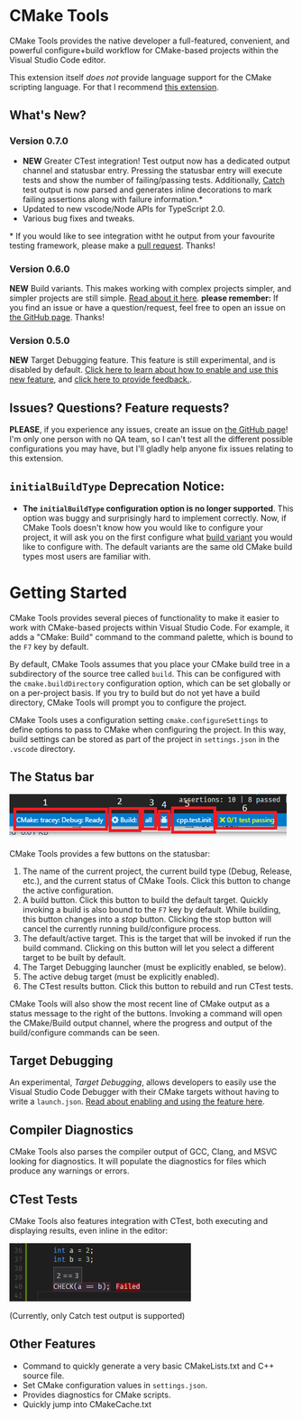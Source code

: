 # CMake Tools

CMake Tools provides the native developer a full-featured, convenient, and
powerful configure+build workflow for CMake-based projects within the
Visual Studio Code editor.

This extension itself *does not* provide language support for the CMake
scripting language. For that I recommend [this extension](https://marketplace.visualstudio.com/items?itemName=twxs.cmake).

## What's New?

### Version 0.7.0

- **NEW** Greater CTest integration! Test output now has a dedicated output
  channel and statusbar entry. Pressing the statusbar entry will execute tests
  and show the number of failing/passing tests. Additionally, [Catch](https://github.com/philsquared/Catch) test
  output is now parsed and generates inline decorations to mark failing
  assertions along with failure information.*
- Updated to new vscode/Node APIs for TypeScript 2.0.
- Various bug fixes and tweaks.

\* If you would like to see integration witht he output from your favourite
testing framework, please make a [pull request](https://github.com/vector-of-bool/vscode-cmake-tools). Thanks!

### Version 0.6.0

**NEW** Build variants. This makes working with complex projects simpler, and
simpler projects are still simple. [Read about it here](https://github.com/vector-of-bool/vscode-cmake-tools/blob/develop/docs/build_variants.md).
**please remember:** If you find an issue or have a question/request,
feel free to open an issue on [the GitHub page](https://github.com/vector-of-bool/vscode-cmake-tools). Thanks!

### Version 0.5.0

**NEW** Target Debugging feature. This feature is still experimental, and
is disabled by default. [Click here to learn about how to enable and use
this new feature](https://github.com/vector-of-bool/vscode-cmake-tools/blob/develop/docs/target_debugging.md),
and [click here to provide feedback.](https://github.com/vector-of-bool/vscode-cmake-tools/issues/37).

## Issues? Questions? Feature requests?

**PLEASE**, if you experience any issues, create an issue on
[the GitHub page](https://github.com/vector-of-bool/vscode-cmake-tools)!
I'm only one person with no QA team, so I can't test all the different possible
configurations you may have, but I'll gladly help anyone fix issues relating to
this extension.

## `initialBuildType` Deprecation Notice:

- **The ``initialBuildType`` configuration option is no longer supported**. This
  option was buggy and surprisingly hard to implement correctly. Now, if CMake
  Tools doesn't know how you would like to configure your project, it will ask
  you on the first configure what [build variant](https://github.com/vector-of-bool/vscode-cmake-tools/blob/develop/docs/build_variants.md) you would
  like to configure with. The default variants are the same old CMake build
  types most users are familiar with.

# Getting Started

CMake Tools provides several pieces of functionality to make it easier to work
with CMake-based projects within Visual Studio Code. For example, it adds a
"CMake: Build" command to the command palette, which is bound to the ``F7``
key by default.

By default, CMake Tools assumes that you place your CMake build tree in a
subdirectory of the source tree called ``build``. This can be configured with
the ``cmake.buildDirectory`` configuration option, which can be set globally or
on a per-project basis. If you try to build but do not yet have a build
directory, CMake Tools will prompt you to configure the project.

CMake Tools uses a configuration setting ``cmake.configureSettings`` to define
options to pass to CMake when configuring the project. In this way, build
settings can be stored as part of the project in ``settings.json`` in the
``.vscode`` directory.

## The Status bar

![CMake Status Bar Items](images/statusbar_marked.png)

CMake Tools provides a few buttons on the statusbar:

1.  The name of the current project, the current build type (Debug, Release, etc.),
    and the current status of CMake Tools. Click this button to change the active
    configuration.
2.  A build button. Click this button to build the default target. Quickly invoking
    a build is also bound to the ``F7`` key by default. While building, this button
    changes into a _stop_ button. Clicking the stop button will cancel the
    currently running build/configure process.
3.  The default/active target. This is the target that will be invoked if run
    the build command. Clicking on this button will let you select a different
    target to be built by default.
4.  The Target Debugging launcher (must be explicitly enabled, se below).
5.  The active debug target (must be explicitly enabled).
6.  The CTest results button. Click this button to rebuild and run CTest tests.

CMake Tools will also show the most recent line of CMake output as a status message
to the right of the buttons. Invoking a command will open the CMake/Build output
channel, where the progress and output of the build/configure commands can be
seen.

## Target Debugging

An experimental, *Target Debugging*, allows developers to easily use the Visual
Studio Code Debugger with their CMake targets without having to write a
``launch.json``. [Read about enabling and using the feature here](https://github.com/vector-of-bool/vscode-cmake-tools/blob/develop/docs/target_debugging.md).

## Compiler Diagnostics

CMake Tools also parses the compiler output of GCC, Clang, and MSVC looking for
diagnostics. It will populate the diagnostics for files which produce any warnings
or errors.

## CTest Tests

CMake Tools also features integration with CTest, both executing and displaying
results, even inline in the editor:

![Failing Check](images/failed_check.png)

(Currently, only Catch test output is supported)

## Other Features

- Command to quickly generate a very basic CMakeLists.txt and C++ source file.
- Set CMake configuration values in ``settings.json``.
- Provides diagnostics for CMake scripts.
- Quickly jump into CMakeCache.txt
